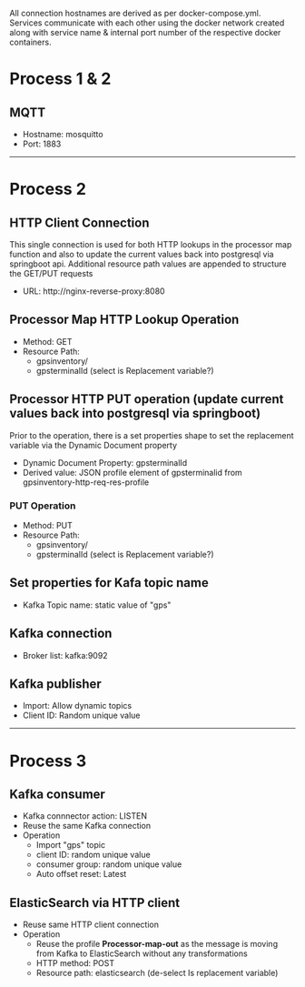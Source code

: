All connection hostnames are derived as per docker-compose.yml. Services communicate with each other using the docker network created along with service name & internal port number of the respective docker containers.

# Process 1 & 2

## MQTT

* Hostname: mosquitto
* Port: 1883

____________________________________________________________________________________________________________________________________________________________


# Process 2

## HTTP Client Connection

This single connection is used for both HTTP lookups in the processor map function and also to update the current values back into postgresql via springboot api. Additional resource path values are appended to structure the GET/PUT requests

* URL: http://nginx-reverse-proxy:8080

## Processor Map HTTP Lookup Operation

* Method: GET
* Resource Path:
    * gpsinventory/
    * gpsterminalId (select is Replacement variable?)


## Processor HTTP PUT operation (update current values back into postgresql via springboot)

Prior to the operation, there is a set properties shape to set the replacement variable via the Dynamic Document property
* Dynamic Document Property: gpsterminalId
* Derived value: JSON profile element of gpsterminalid from gpsinventory-http-req-res-profile

### PUT Operation

* Method: PUT
* Resource Path:
    * gpsinventory/
    * gpsterminalId (select is Replacement variable?)

## Set properties for Kafa topic name

* Kafka Topic name: static value of "gps"

## Kafka connection

* Broker list: kafka:9092

## Kafka publisher

* Import:  Allow dynamic topics
* Client ID: Random unique value

______________________________________________________________________________________________________________________________

# Process 3

## Kafka consumer

* Kafka connnector action: LISTEN
* Reuse the same Kafka connection
* Operation
    * Import "gps" topic
    * client ID: random unique value
    * consumer group: random unique value
    * Auto offset reset: Latest

## ElasticSearch via HTTP client

* Reuse same HTTP client connection
* Operation
    * Reuse the profile **Processor-map-out** as the message is moving from Kafka to ElasticSearch without any transformations
    * HTTP method: POST
    * Resource path: elasticsearch (de-select Is replacement variable)
